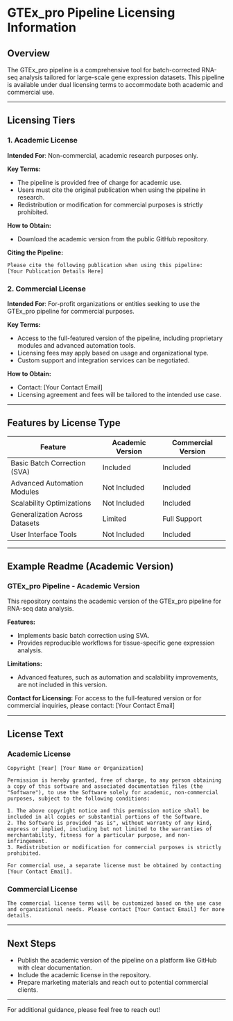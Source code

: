 # GTEx_pro Pipeline Licensing Information

## Overview
The GTEx_pro pipeline is a comprehensive tool for batch-corrected RNA-seq analysis tailored for large-scale gene expression datasets. This pipeline is available under dual licensing terms to accommodate both academic and commercial use.

---

## Licensing Tiers

### 1. Academic License
**Intended For**: Non-commercial, academic research purposes only.

**Key Terms:**
- The pipeline is provided free of charge for academic use.
- Users must cite the original publication when using the pipeline in research.
- Redistribution or modification for commercial purposes is strictly prohibited.

**How to Obtain:**
- Download the academic version from the public GitHub repository.

**Citing the Pipeline:**
```
Please cite the following publication when using this pipeline:
[Your Publication Details Here]
```

### 2. Commercial License
**Intended For**: For-profit organizations or entities seeking to use the GTEx_pro pipeline for commercial purposes.

**Key Terms:**
- Access to the full-featured version of the pipeline, including proprietary modules and advanced automation tools.
- Licensing fees may apply based on usage and organizational type.
- Custom support and integration services can be negotiated.

**How to Obtain:**
- Contact: [Your Contact Email]
- Licensing agreement and fees will be tailored to the intended use case.

---

## Features by License Type

| Feature                        | Academic Version   | Commercial Version |
|--------------------------------|--------------------|--------------------|
| Basic Batch Correction (SVA)   | Included           | Included           |
| Advanced Automation Modules    | Not Included       | Included           |
| Scalability Optimizations      | Not Included       | Included           |
| Generalization Across Datasets | Limited            | Full Support       |
| User Interface Tools           | Not Included       | Included           |

---

## Example Readme (Academic Version)

### GTEx_pro Pipeline - Academic Version
This repository contains the academic version of the GTEx_pro pipeline for RNA-seq data analysis.

**Features:**
- Implements basic batch correction using SVA.
- Provides reproducible workflows for tissue-specific gene expression analysis.

**Limitations:**
- Advanced features, such as automation and scalability improvements, are not included in this version.

**Contact for Licensing:**
For access to the full-featured version or for commercial inquiries, please contact:
[Your Contact Email]

---

## License Text

### Academic License
```
Copyright [Year] [Your Name or Organization]

Permission is hereby granted, free of charge, to any person obtaining a copy of this software and associated documentation files (the "Software"), to use the Software solely for academic, non-commercial purposes, subject to the following conditions:

1. The above copyright notice and this permission notice shall be included in all copies or substantial portions of the Software.
2. The Software is provided "as is", without warranty of any kind, express or implied, including but not limited to the warranties of merchantability, fitness for a particular purpose, and non-infringement.
3. Redistribution or modification for commercial purposes is strictly prohibited.

For commercial use, a separate license must be obtained by contacting [Your Contact Email].
```

### Commercial License
```
The commercial license terms will be customized based on the use case and organizational needs. Please contact [Your Contact Email] for more details.
```

---

## Next Steps
- Publish the academic version of the pipeline on a platform like GitHub with clear documentation.
- Include the academic license in the repository.
- Prepare marketing materials and reach out to potential commercial clients.

---

For additional guidance, please feel free to reach out!

